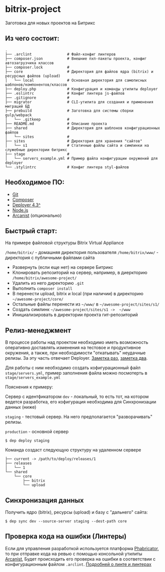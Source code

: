 # bitrix-project
Заготовка для новых проектов на Битрикс

## Из чего состоит:

```
.
├── .arclint                # Файл-конфиг линтеров
├── composer.json           # Внешние пхп-пакеты проекта, конфиг автозагрузчика классов
├── composer.lock           #  
├── core                    # Директория для файлов ядра (bitrix) и ресурсных файлов (upload)
│   └── local               # Основная директория для самописных шаблонов/компонентов/классов
├── deploy.php              # Конфигурация и команды утилиты deployer
├── .eslintrc               # Конфиг линтера js-файлов
├── .gitignore              # 
├── migrator                # CLI-утилита для создания и применения миграций БД
├── prebuild                # Заготовка для системы сборки gulp/webpack
│   └── .gitkeep            #
├── README.md               # Описание проекта 
├── shared                  # Директория для шаблонов конфигурационных файлов
│   └── sites               # 
├── sites                   # Директория для хранения "сайтов"
│   └── s1                  # Статичные файлы сайта и симлинки на служебные директории битрикс
├── stage                   # 
│   └── servers_example.yml # Пример файла конфигурации окружений для deployer
└── .stylintrc              # Конфиг линтера styl-файлов
```

## Необходимое ПО:
- [Git](https://git-scm.com/)
- [Composer](https://getcomposer.org/)
- [Deployer 4.3^](https://deployer.org/)
- [Node.js](https://nodejs.org/en/)
- [Arcanist](https://phacility.com/phabricator/arcanist/) (опционально)

## Быстрый старт:

На примере файловой структуры Bitrix Virtual Appliance

`/home/bitrix/` - домашняя директория пользователя
`/home/bitrix/www/` - директория с публичными файлами сайта

- Развернуть (если еще нет) на сервере Битрикс
- Клонировать репозиторий на сервер, например, в диеркторию `/home/bitrix/awesome-project/`
- Удалить из него директорию `.git`
- Выполнить `composer install`
- В перенести  upload, bitrix и local (при наличии) в директорию `~/awesome-project/core/`
- Остальные файлы перенести из `~/www/` в `~/awesome-project/sites/s1/`
- Создать симлинк `~/awesome-project/sites/s1 ->  ~/www`
- Инициализировать в директории проекта гит-репозиторий

## Релиз-менеджмент

В процессе работы над проектом необходимо иметь возможность оперативно доставлять
изменения на тестовое и продуктивное окружения, а также, при необходимости "откатывать"
неудачные релизы. За эту часть отвечает Deployer.
[Заметка раз](https://www.sitepoint.com/deploying-php-applications-with-deployer/),
[заметка два](https://habrahabr.ru/post/302442/).

Для работы с ним необходимо создать кофигурационный файл `stage/servers.yml`, пример заполнения файла
можно посмотерть в `stage/servers_example.yml`

Пояснения к примеру:

Сервер с идентфикатором `dev` - локальный, то есть тот, на котором ведется разработка,
его кофигурация необходима для Синхронизации данных (ниже)

`staging` - тестовый сервер. На него предполагается "разворачивать" релизы.

`production` - основной сервер

```
$ dep deploy staging
```

Команда создаст следующую структуру на удаленном сервере

```
├── current -> /path/to/deploy/releases/1
├── releases
│   └── 1
└── shared
    └── core
        ├── bitrix
        └── upload
```


## Синхронизация данных

Получить ядро (bitrix), ресурсы (upload) и базу c "дальнего" сайта:

```
$ dep sync dev --source-server staging --dest-path core
```

## Проверка кода на ошибки (Линтеры)

Если для управления разработкой используется платформа [Phabricator](https://phacility.com/phabricator/),
то при отправке кода на ревью с помощью консольной утилиты [Arcanist](https://phacility.com/phabricator/arcanist/),
Будет происходить его проверка на ошибки  в соответствии с конфигурационным файлом `.arclint`.
[Подробней о линте и линтерах](https://secure.phabricator.com/book/phabricator/article/arcanist_lint/)
